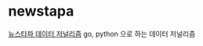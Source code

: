 # newstapa
[뉴스타파 데이터 저널리즘](https://djschool-kcij.gitbook.io/djschool-notebook/) go, python 으로 하는 데이터 저널리즘  

